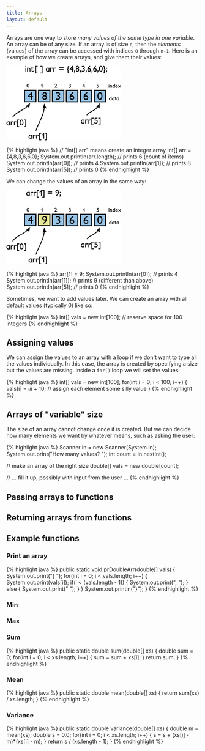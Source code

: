 ```yaml
---
title: Arrays
layout: default
---
```


Arrays are one way to store *many values of the same type in one variable*. An array can be of any size. If an array is of size `n`, then the *elements* (values) of the array can be accessed with indices `0` through `n-1`. Here is an example of how we create arrays, and give them their values:

![Create an array](/images/array-1_0.png "Create an array")

{% highlight java %}
// "int[] arr" means create an integer array
int[] arr = {4,8,3,6,6,0};
System.out.println(arr.length); // prints 6 (count of items)
System.out.println(arr[0]);     // prints 4
System.out.println(arr[1]);     // prints 8
System.out.println(arr[5]);     // prints 0
{% endhighlight %}

We can change the values of an array in the same way:

![Modify an array](/images/array-2_0.png "Modify an array")

{% highlight java %}
arr[1] = 9;
System.out.println(arr[0]);     // prints 4
System.out.println(arr[1]);     // prints 9 (different than above)
System.out.println(arr[5]);     // prints 0
{% endhighlight %}

Sometimes, we want to add values later. We can create an array with all default values (typically 0) like so:

{% highlight java %}
int[] vals = new int[100]; // reserve space for 100 integers
{% endhighlight %}

## Assigning values

We can assign the values to an array with a loop if we don't want to type all the values individually. In this case, the array is created by specifying a size but the values are missing. Inside a `for()` loop we will set the values:

{% highlight java %}
int[] vals = new int[100];
for(int i = 0; i < 100; i++)
{
    vals[i] = i*i*i + 10;  // assign each element some silly value
}
{% endhighlight %}

## Arrays of "variable" size

The size of an array cannot change once it is created. But we can decide how many elements we want by whatever means, such as asking the user:

{% highlight java %}
Scanner in = new Scanner(System.in);
System.out.print("How many values? ");
int count = in.nextInt();

// make an array of the right size
double[] vals = new double[count];

// ... fill it up, possibly with input from the user ...
{% endhighlight %}

## Passing arrays to functions

## Returning arrays from functions

## Example functions

### Print an array

{% highlight java %}
public static void prDoubleArr(double[] vals)
{
    System.out.print("{ ");
    for(int i = 0; i < vals.length; i++)
    {
        System.out.print(vals[i]);
        if(i < (vals.length - 1))
        {
            System.out.print(", ");
        }
        else
        {
            System.out.print(" ");
        }
    }
    System.out.println("}");
}
{% endhighlight %}

### Min

### Max

### Sum

{% highlight java %}
public static double sum(double[] xs)
{
    double sum = 0;
    for(int i = 0; i < xs.length; i++)
    {
        sum = sum + xs[i];
    }
    return sum;
}
{% endhighlight %}

### Mean

{% highlight java %}
public static double mean(double[] xs)
{
    return sum(xs) / xs.length;
}
{% endhighlight %}

### Variance

{% highlight java %}
public static double variance(double[] xs)
{
    double m = mean(xs);
    double s = 0.0;
    for(int i = 0; i < xs.length; i++)
    {
        s = s + (xs[i] - m)*(xs[i] - m);
    }
    return s / (xs.length - 1);
}
{% endhighlight %}
